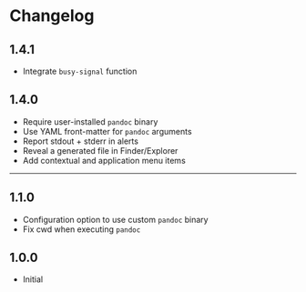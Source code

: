 # Changelog

## 1.4.1
* Integrate `busy-signal` function

## 1.4.0
* Require user-installed `pandoc` binary
* Use YAML front-matter for `pandoc` arguments
* Report stdout + stderr in alerts
* Reveal a generated file in Finder/Explorer
* Add contextual and application menu items

---

## 1.1.0
* Configuration option to use custom `pandoc` binary
* Fix cwd when executing `pandoc`

## 1.0.0
* Initial
